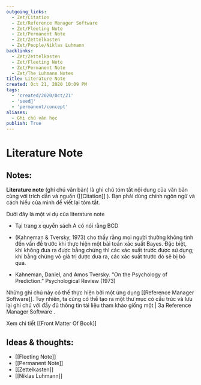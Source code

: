 ```yaml
---
outgoing_links:
  - Zet/Citation
  - Zet/Reference Manager Software
  - Zet/Fleeting Note
  - Zet/Permanent Note
  - Zet/Zettelkasten
  - Zet/People/Niklas Luhmann
backlinks:
  - Zet/Zettelkasten
  - Zet/Fleeting Note
  - Zet/Permanent Note
  - Zet/The Luhmann Notes
title: Literature Note
created: Oct 21, 2020 10:09 PM
tags:
  - 'created/2020/Oct/21'
  - 'seed🥜'
  - 'permanent/concept'
aliases:
  - Ghi chú văn học
publish: True
---
```

# Literature Note

## Notes:
**Literature note** (ghi chú văn bản) là ghi chú tóm tắt nội dung của văn bản cùng với trích dẫn và nguồn ([[Citation]] ). Bạn phải dùng chính ngôn ngữ và cách hiểu của mình để viết lại tóm tắt.

Dưới đây là một ví dụ của literature note

- Tại trang x quyển sách A có nói rằng BCD

- (Kahneman & Tversky, 1973) cho thấy rằng mọi người thường không tính đến vấn đề trước khi thực hiện một bài toán xác suất Bayes. Đặc biệt, khi không đưa ra được bằng chứng thì các xác suất trước được sử dụng; khi bằng chứng vô giá trị được đưa ra, các xác suất trước đó sẽ bị bỏ qua.

- Kahneman, Daniel, and Amos Tversky. “On the Psychology of Prediction.” Psychological Review (1973)

Những ghi chú này có thể thực hiện bởi một ứng dụng [[Reference Manager Software]]. Tuy nhiên, ta cũng có thể tạo ra một thư mục có cấu trúc và lưu lại ghi chú với đầy đủ thông tin tài liệu tham khảo giống một | 3a Reference Manager Software . 

Xem chi tiết [[Front Matter Of Book]]

## Ideas & thoughts:
- [[Fleeting Note]]
- [[Permanent Note]]
- [[Zettelkasten]]
- [[Niklas Luhmann]]